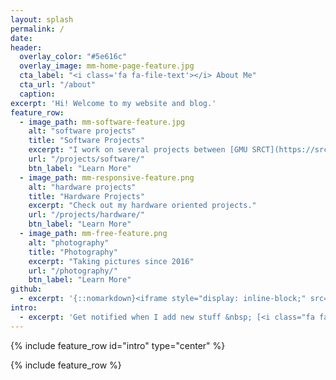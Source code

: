 ```yaml
---
layout: splash
permalink: /
date:
header:
  overlay_color: "#5e616c"
  overlay_image: mm-home-page-feature.jpg
  cta_label: "<i class='fa fa-file-text'></i> About Me"
  cta_url: "/about"
  caption:
excerpt: 'Hi! Welcome to my website and blog.'
feature_row:
  - image_path: mm-software-feature.jpg
    alt: "software projects"
    title: "Software Projects"
    excerpt: "I work on several projects between [GMU SRCT](https://srct.gmu.edu) and myself."
    url: "/projects/software/"
    btn_label: "Learn More"
  - image_path: mm-responsive-feature.png
    alt: "hardware projects"
    title: "Hardware Projects"
    excerpt: "Check out my hardware oriented projects."
    url: "/projects/hardware/"
    btn_label: "Learn More"
  - image_path: mm-free-feature.png
    alt: "photography"
    title: "Photography"
    excerpt: "Taking pictures since 2016"
    url: "/photography/"
    btn_label: "Learn More"
github:
  - excerpt: '{::nomarkdown}<iframe style="display: inline-block;" src="https://ghbtns.com/github-btn.html?user=mmistakes&repo=minimal-mistakes&type=star&count=true&size=large" frameborder="0" scrolling="0" width="160px" height="30px"></iframe> <iframe style="display: inline-block;" src="https://ghbtns.com/github-btn.html?user=mmistakes&repo=minimal-mistakes&type=fork&count=true&size=large" frameborder="0" scrolling="0" width="158px" height="30px"></iframe>{:/nomarkdown}'
intro:
  - excerpt: 'Get notified when I add new stuff &nbsp; [<i class="fa fa-twitter"></i> @mark_stenglein](https://twitter.com/mark_stenglein){: .btn .btn--twitter}'
---
```


{% include feature_row id="intro" type="center" %}

{% include feature_row %}

‌‌‌‌